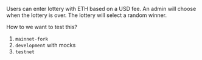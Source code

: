 Users can enter lottery with ETH based on a USD fee.
An admin will choose when the lottery is over.
The lottery will select a random winner.

How to we want to test this?

1. `mainnet-fork`
2. `development` with mocks
3. `testnet`

